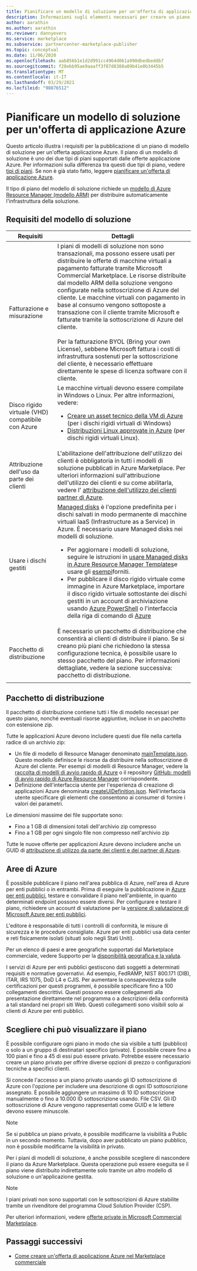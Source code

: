 ```yaml
---
title: Pianificare un modello di soluzione per un'offerta di applicazione Azure
description: Informazioni sugli elementi necessari per creare un piano di modello di soluzione per una nuova offerta di applicazione Azure tramite il portale di Marketplace commerciale nel centro per i partner Microsoft.
author: aarathin
ms.author: aarathin
ms.reviewer: dannyevers
ms.service: marketplace
ms.subservice: partnercenter-marketplace-publisher
ms.topic: conceptual
ms.date: 11/06/2020
ms.openlocfilehash: aab856b1e1d2d991cc4964d061a990dbedbeddb7
ms.sourcegitcommit: f28ebb95ae9aaaff3f87d8388a09b41e0b3445b5
ms.translationtype: MT
ms.contentlocale: it-IT
ms.lasthandoff: 03/29/2021
ms.locfileid: "98876512"
---
```

# <a name="plan-a-solution-template-for-an-azure-application-offer"></a>Pianificare un modello di soluzione per un'offerta di applicazione Azure

Questo articolo illustra i requisiti per la pubblicazione di un piano di modello di soluzione per un'offerta applicazione Azure. Il piano di un modello di soluzione è uno dei due tipi di piani supportati dalle offerte applicazione Azure. Per informazioni sulla differenza tra questi due tipi di piano, vedere [tipi di piani](plan-azure-application-offer.md#plans). Se non è già stato fatto, leggere [pianificare un'offerta di applicazione Azure](plan-azure-application-offer.md).

Il tipo di piano del modello di soluzione richiede un [modello di Azure Resource Manager (modello ARM)](../azure-resource-manager/templates/overview.md) per distribuire automaticamente l'infrastruttura della soluzione.

## <a name="solution-template-requirements"></a>Requisiti del modello di soluzione

| Requisiti | Dettagli |
| ------------ | ------------- |
| Fatturazione e misurazione | I piani di modelli di soluzione non sono transazionali, ma possono essere usati per distribuire le offerte di macchine virtuali a pagamento fatturate tramite Microsoft Commercial Marketplace. Le risorse distribuite dal modello ARM della soluzione vengono configurate nella sottoscrizione di Azure del cliente. Le macchine virtuali con pagamento in base al consumo vengono sottoposte a transazione con il cliente tramite Microsoft e fatturate tramite la sottoscrizione di Azure del cliente. <br><br> Per la fatturazione BYOL (Bring your own License), sebbene Microsoft fattura i costi di infrastruttura sostenuti per la sottoscrizione del cliente, è necessario effettuare direttamente le spese di licenza software con il cliente. |
| Disco rigido virtuale (VHD) compatibile con Azure | Le macchine virtuali devono essere compilate in Windows o Linux. Per altre informazioni, vedere:<ul><li>[Creare un asset tecnico della VM di Azure](./azure-vm-create-certification-faq.md#address-a-vulnerability-or-an-exploit-in-a-vm-offer) (per i dischi rigidi virtuali di Windows)</li><li>[Distribuzioni Linux approvate in Azure](../virtual-machines/linux/endorsed-distros.md) (per dischi rigidi virtuali Linux).</li></ul> |
| Attribuzione dell'uso da parte dei clienti | L'abilitazione dell'attribuzione dell'utilizzo dei clienti è obbligatoria in tutti i modelli di soluzione pubblicati in Azure Marketplace. Per ulteriori informazioni sull'attribuzione dell'utilizzo dei clienti e su come abilitarla, vedere l' [attribuzione dell'utilizzo dei clienti partner di Azure](azure-partner-customer-usage-attribution.md). |
| Usare i dischi gestiti | [Managed disks](../virtual-machines/managed-disks-overview.md) è l'opzione predefinita per i dischi salvati in modo permanente di macchine virtuali IaaS (Infrastructure as a Service) in Azure. È necessario usare Managed disks nei modelli di soluzione.<ul><li>Per aggiornare i modelli di soluzione, seguire le istruzioni in [usare Managed disks in Azure Resource Manager Templates](../virtual-machines/using-managed-disks-template-deployments.md)e usare gli [esempi](https://github.com/Azure/azure-quickstart-templates)forniti.</li><li>Per pubblicare il disco rigido virtuale come immagine in Azure Marketplace, importare il disco rigido virtuale sottostante dei dischi gestiti in un account di archiviazione usando [Azure PowerShell](/previous-versions/azure/virtual-machines/scripts/virtual-machines-powershell-sample-copy-managed-disks-vhd) o l'interfaccia della riga di comando di [Azure](/previous-versions/azure/virtual-machines/scripts/virtual-machines-cli-sample-copy-managed-disks-vhd)</ul> |
| Pacchetto di distribuzione | È necessario un pacchetto di distribuzione che consentirà ai clienti di distribuire il piano. Se si creano più piani che richiedono la stessa configurazione tecnica, è possibile usare lo stesso pacchetto del piano. Per informazioni dettagliate, vedere la sezione successiva: pacchetto di distribuzione. |
|||

## <a name="deployment-package"></a>Pacchetto di distribuzione

Il pacchetto di distribuzione contiene tutti i file di modello necessari per questo piano, nonché eventuali risorse aggiuntive, incluse in un pacchetto con estensione zip.

Tutte le applicazioni Azure devono includere questi due file nella cartella radice di un archivio zip:

- Un file di modello di Resource Manager denominato [mainTemplate.json](../azure-resource-manager/managed-applications/publish-service-catalog-app.md?tabs=azure-powershell#create-the-arm-template). Questo modello definisce le risorse da distribuire nella sottoscrizione di Azure del cliente. Per esempi di modelli di Resource Manager, vedere la [raccolta di modelli di avvio rapido di Azure](https://azure.microsoft.com/documentation/templates/) o il repository [GitHub: modelli di avvio rapido di Azure Resource Manager](https://github.com/azure/azure-quickstart-templates) corrispondente.
- Definizione dell'interfaccia utente per l'esperienza di creazione di applicazioni Azure denominata [createUiDefinition.json](../azure-resource-manager/managed-applications/create-uidefinition-overview.md). Nell'interfaccia utente specificare gli elementi che consentono ai consumer di fornire i valori dei parametri.

Le dimensioni massime dei file supportate sono:

- Fino a 1 GB di dimensioni totali dell'archivio zip compresso
- Fino a 1 GB per ogni singolo file non compresso nell'archivio zip

Tutte le nuove offerte per applicazioni Azure devono includere anche un GUID di [attribuzione di utilizzo da parte dei clienti e dei partner di Azure](azure-partner-customer-usage-attribution.md).

## <a name="azure-regions"></a>Aree di Azure

È possibile pubblicare il piano nell'area pubblica di Azure, nell'area di Azure per enti pubblici o in entrambi. Prima di eseguire la pubblicazione in [Azure per enti pubblici](../azure-government/documentation-government-manage-marketplace-partners.md), testare e convalidare il piano nell'ambiente, in quanto determinati endpoint possono essere diversi. Per configurare e testare il piano, richiedere un account di valutazione per la [versione di valutazione di Microsoft Azure per enti pubblici](https://azure.microsoft.com/global-infrastructure/government/request/).

L'editore è responsabile di tutti i controlli di conformità, le misure di sicurezza e le procedure consigliate. Azure per enti pubblici usa data center e reti fisicamente isolati (situati solo negli Stati Uniti).

Per un elenco di paesi e aree geografiche supportati dal Marketplace commerciale, vedere Supporto per la [disponibilità geografica e la valuta](marketplace-geo-availability-currencies.md).

I servizi di Azure per enti pubblici gestiscono dati soggetti a determinati requisiti e normative governativi. Ad esempio, FedRAMP, NIST 800.171 (DIB), ITAR, IRS 1075, DoD L4 e CJIS. Per aumentare la consapevolezza sulle certificazioni per questi programmi, è possibile specificare fino a 100 collegamenti descrittivi. Questi possono essere collegamenti alla presentazione direttamente nel programma o a descrizioni della conformità a tali standard nei propri siti Web. Questi collegamenti sono visibili solo ai clienti di Azure per enti pubblici.

## <a name="choose-who-can-see-your-plan"></a>Scegliere chi può visualizzare il piano

È possibile configurare ogni piano in modo che sia visibile a tutti (pubblico) o solo a un gruppo di destinatari specifico (privato). È possibile creare fino a 100 piani e fino a 45 di essi può essere privato. Potrebbe essere necessario creare un piano privato per offrire diverse opzioni di prezzo o configurazioni tecniche a specifici clienti.

Si concede l'accesso a un piano privato usando gli ID sottoscrizione di Azure con l'opzione per includere una descrizione di ogni ID sottoscrizione assegnato. È possibile aggiungere un massimo di 10 ID sottoscrizione manualmente o fino a 10.000 ID sottoscrizione usando. File CSV. Gli ID sottoscrizione di Azure vengono rappresentati come GUID e le lettere devono essere minuscole.

> [!NOTE]
> Se si pubblica un piano privato, è possibile modificarne la visibilità a Public in un secondo momento. Tuttavia, dopo aver pubblicato un piano pubblico, non è possibile modificarne la visibilità in privato.

Per i piani di modelli di soluzione, è anche possibile scegliere di nascondere il piano da Azure Marketplace. Questa operazione può essere eseguita se il piano viene distribuito indirettamente solo tramite un altro modello di soluzione o un'applicazione gestita.

> [!NOTE]
> I piani privati non sono supportati con le sottoscrizioni di Azure stabilite tramite un rivenditore del programma Cloud Solution Provider (CSP).

Per ulteriori informazioni, vedere [offerte private in Microsoft Commercial Marketplace](private-offers.md).

## <a name="next-steps"></a>Passaggi successivi

- [Come creare un'offerta di applicazione Azure nel Marketplace commerciale](create-new-azure-apps-offer.md)